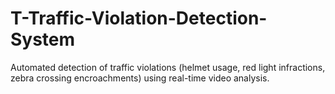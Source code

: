 # T-Traffic-Violation-Detection-System
 Automated detection of traffic violations (helmet usage, red light infractions, zebra crossing encroachments) using real-time video analysis.
